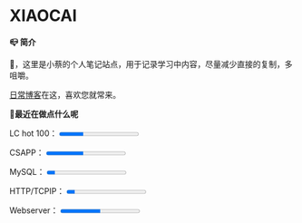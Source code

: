 # XIAOCAI

**📪 简介** 

👋，这里是小蔡的个人笔记站点，用于记录学习中内容，尽量减少直接的复制，多咀嚼。

[日常博客](https://shixiaocaia.fun/)在这，喜欢您就常来。

**🍳最近在做点什么呢**

<p>
    <label for="file">LC hot 100：</label>
    <progress max="100" value="30"></progress>
</p>
<p>
    <label for="file">CSAPP：</label>
    <progress max="43" value="20"></progress>
</p>
<p>
    <label for="file">MySQL：</label>
    <progress max="100" value="10"></progress>
</p>
<p>
    <label for="file">HTTP/TCPIP：</label>
    <progress max="100" value="10"></progress>
</p>
<p>
    <label for="file">Webserver：</label>
    <progress max="100" value="50"></progress>
</p>
